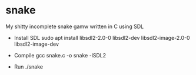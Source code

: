 # snake
My shitty incomplete snake gamw written in C using SDL 

* Install SDL
sudo apt install libsdl2-2.0-0 libsdl2-dev libsdl2-image-2.0-0 libsdl2-image-dev

* Compile 
gcc snake.c -o snake -lSDL2

* Run
./snake

